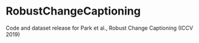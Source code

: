 # RobustChangeCaptioning
Code and dataset release for Park et al., Robust Change Captioning (ICCV 2019)
